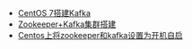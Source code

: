 <!-- docs/_sidebar.md -->
- [CentOS 7搭建Kafka](/大数据/Kafka/doc/CentOS7搭建Kafka.md)
- [Zookeeper+Kafka集群搭建](/大数据/Kafka/doc/Zookeeper+Kafka集群搭建.md)
- [Centos上将zookeeper和kafka设置为开机自启](/大数据/Kafka/doc/Centos上将zookeeper和kafka设置为开机自启.md)


